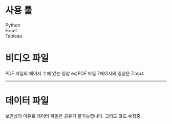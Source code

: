 # 사용 툴
Python  
Excel  
Tableau  


# 비디오 파일
PDF 파일의 페이지 수에 있는 영상 ex)PDF 파일 7페이지의 영상은 7.mp4

---

# 데이터 파일
보안상의 이유로 데이터 파일은 공유가 불가능합니다.
그리드 코드 수정중
